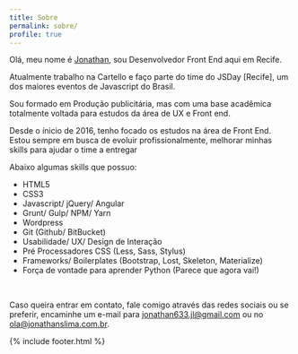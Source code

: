 ```yaml
---
title: Sobre
permalink: sobre/
profile: true
---
```


Olá, meu nome é [Jonathan][Jonathan], sou Desenvolvedor Front End aqui em Recife.

Atualmente trabalho na Cartello e faço parte do time do JSDay [Recife], um dos maiores eventos de Javascript do Brasil.

Sou formado em Produção publicitária, mas com uma base acadêmica totalmente voltada para estudos da área de UX e Front end. 

Desde o ínicio de 2016, tenho focado os estudos na área de Front End. Estou sempre em busca de evoluir profissionalmente, melhorar minhas skills para ajudar o time a entregar 

Abaixo algumas skills que possuo:

- HTML5
- CSS3
- Javascript/ jQuery/ Angular
- Grunt/ Gulp/ NPM/ Yarn
- Wordpress
- Git (Github/ BitBucket)
- Usabilidade/ UX/ Design de Interação
- Pré Processadores CSS (Less, Sass, Stylus)
- Frameworks/ Boilerplates (Bootstrap, Lost, Skeleton, Materialize)
- Força de vontade para aprender Python (Parece que agora vai!)

[Jonathan]: https://twitter.com/jonathan_slima

<br>

Caso queira entrar em contato, fale comigo através das redes sociais ou se preferir, encaminhe um e-mail para jonathan633.jl@gmail.com ou no ola@jonathanslima.com.br.

{% include footer.html %}